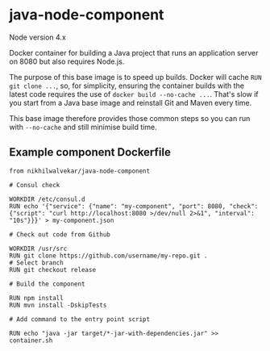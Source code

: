 # java-node-component

Node version 4.x

Docker container for building a Java project that runs an application server on 8080 but also requires Node.js.

The purpose of this base image is to speed up builds. Docker will cache `RUN git clone ...`, so, for simplicity, ensuring the container builds with the latest code requires the use of `docker build --no-cache ...`. That's slow if you start from a Java base image and reinstall Git and Maven every time.

This base image therefore provides those common steps so you can run with `--no-cache` and still minimise build time.

## Example component Dockerfile

```
from nikhilwalvekar/java-node-component

# Consul check

WORKDIR /etc/consul.d
RUN echo '{"service": {"name": "my-component", "port": 8080, "check": {"script": "curl http://localhost:8080 >/dev/null 2>&1", "interval": "10s"}}}' > my-component.json

# Check out code from Github

WORKDIR /usr/src
RUN git clone https://github.com/username/my-repo.git .
# Select branch
RUN git checkout release

# Build the component

RUN npm install
RUN mvn install -DskipTests

# Add command to the entry point script

RUN echo "java -jar target/*-jar-with-dependencies.jar" >> container.sh
